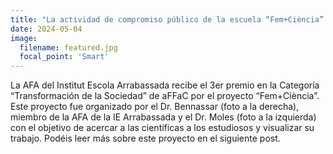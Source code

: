 ```yaml
---
title: "La actividad de compromiso público de la escuela “Fem+Ciència” co-organizado por la Dra. Anna Moles recibe el tercer premio en la categoría “Transformación de la Sociedad” por aFFaC."
date: 2024-05-04
image:
  filename: featured.jpg
  focal_point: 'Smart'
---
```


La AFA del Institut Escola Arrabassada recibe el 3er premio en la Categoría “Transformación de la Sociedad” de aFFaC por el proyecto “Fem+Ciència”. Este proyecto fue organizado por el Dr. Bennassar (foto a la derecha), miembro de la AFA de la IE Arrabassada y el Dr. Moles (foto a la izquierda) con el objetivo de acercar a las científicas a los estudiosos y visualizar su trabajo. Podéis leer más sobre este proyecto en el siguiente post.